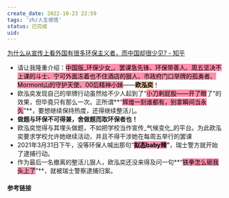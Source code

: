 ```yaml
---
create_date: 2022-10-23 22:59
tags: 'zh/人生感悟'
status: 已完成 
uid: 
---
```

[为什么从宣传上看外国有很多环保主义者，而中国却很少见? - 知乎](https://www.zhihu.com/question/536336779/answer/2548205532)

- 请让我隆重介绍：<mark style="background: #FF5582A6;">中国版_环保少女_、罢课急先锋、环保带善人、周五坚决不上课的斗士、宁可外面冻着也不住酒店的狠人、市政府门口举牌的孤勇者、Mormont山的守护天使、00后精神小妹</mark>——<mark style="background: #FFB86CA6;">**欧泓奕**</mark>！
- 欧泓奕发现自己的举牌行动虽然给不少人起到了“<mark style="background: #FF5582A6;">小刀剌屁股——开了眼</mark>了”的效果，但毕竟只有那么一次。正所谓**“<mark style="background: #FF5582A6;">辉煌一刻谁都有，别拿瞬间当永久</mark>”**，要想继续保持热度，还得继续整活儿。
- **做题与环保不可得兼，舍做题而取环保者也！**
- 欧泓奕觉得与其埋头做题，不如把学校当作宣传_气候变化_的平台。为此欧泓奕要求学校允许她继续活动，并且不得干涉她在每周五举行的罢课
- 2021年3月31日下午，没等环保人喊出那句“**<mark style="background: #FF5582A6;">拟态baby辣</mark>”**，瑞士警方就开始了逮捕行动。
- 作为最后一名撤离的整活儿狠人，欧泓奕还没来得及问一句**“<mark style="background: #FF5582A6;">铁拳怎么砸我头上了</mark>”**，就被瑞士警察逮捕归案。

#### 参考链接
